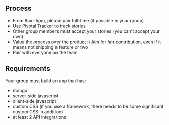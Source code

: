 ## Process

- From 9am-5pm, please pair full-time (if possible in your group)
- Use Pivotal Tracker to track stories
- Other group members must accept your stories (you can't accept your own)
- Value the process over the product :) Aim for fair contribution, even if it means not shipping a feature or two
- Pair with everyone on the team

## Requirements

Your group must build an app that has:

- mongo
- server-side javascript
- client-side javascript
- custom CSS (if you use a framework, there needs to be some significant custom CSS in addition)
- at least 2 API integrations